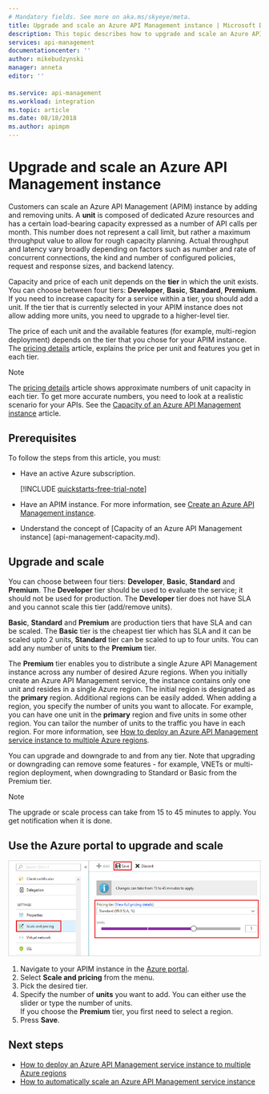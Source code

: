 ```yaml
---
# Mandatory fields. See more on aka.ms/skyeye/meta.
title: Upgrade and scale an Azure API Management instance | Microsoft Docs
description: This topic describes how to upgrade and scale an Azure API Management instance.
services: api-management
documentationcenter: ''
author: mikebudzynski
manager: anneta
editor: ''

ms.service: api-management
ms.workload: integration
ms.topic: article
ms.date: 08/18/2018
ms.author: apimpm
---
```


# Upgrade and scale an Azure API Management instance  

Customers can scale an Azure API Management (APIM) instance by adding and removing units. A **unit** is composed of dedicated Azure resources and has a certain load-bearing capacity expressed as a number of API calls per month. This number does not represent a call limit, but rather a maximum throughput value to allow for rough capacity planning. Actual throughput and latency vary broadly depending on factors such as number and rate of concurrent connections, the kind and number of configured policies, request and response sizes, and backend latency.

Capacity and price of each unit depends on the **tier** in which the unit exists. You can choose between four tiers: **Developer**, **Basic**, **Standard**, **Premium**. If you need to increase capacity for a service within a tier, you should add a unit. If the tier that is currently selected in your APIM instance does not allow adding more units, you need to upgrade to a higher-level tier.

The price of each unit and the available features (for example, multi-region deployment) depends on the tier that you chose for your APIM instance. The [pricing details](https://azure.microsoft.com/pricing/details/api-management/?ref=microsoft.com&utm_source=microsoft.com&utm_medium=docs&utm_campaign=visualstudio) article, explains the price per unit and features you get in each tier. 

>[!NOTE]
>The [pricing details](https://azure.microsoft.com/pricing/details/api-management/?ref=microsoft.com&utm_source=microsoft.com&utm_medium=docs&utm_campaign=visualstudio) article shows approximate numbers of unit capacity in each tier. To get more accurate numbers, you need to look at a realistic scenario for your APIs. See the [Capacity of an Azure API Management instance](api-management-capacity.md) article.

## Prerequisites

To follow the steps from this article, you must:

+ Have an active Azure subscription.

    [!INCLUDE [quickstarts-free-trial-note](../../includes/quickstarts-free-trial-note.md)]

+ Have an APIM instance. For more information, see [Create an Azure API Management instance](get-started-create-service-instance.md).

+ Understand the concept of [Capacity of an Azure API Management instance] (api-management-capacity.md).

## Upgrade and scale  

You can choose between four tiers: **Developer**, **Basic**,  **Standard** and **Premium**. The **Developer** tier should be used to evaluate the service; it should not be used for production. The **Developer** tier does not have SLA and you cannot scale this tier (add/remove units). 

**Basic**, **Standard** and **Premium** are production tiers that have SLA and can be scaled. The **Basic** tier is the cheapest tier which has SLA and it can be scaled upto 2 units, **Standard** tier can be scaled to up to four units. You can add any number of units to the **Premium** tier.

The **Premium** tier enables you to distribute a single Azure API Management instance across any number of desired Azure regions. When you initially create an Azure API Management service, the instance contains only one unit and resides in a single Azure region. The initial region is designated as the **primary** region. Additional regions can be easily added. When adding a region, you specify the number of units you want to allocate. For example, you can have one unit in the **primary** region and five units in some other region. You can tailor the number of units to the traffic you have in each region. For more information, see [How to deploy an Azure API Management service instance to multiple Azure regions](api-management-howto-deploy-multi-region.md).

You can upgrade and downgrade to and from any tier. Note that upgrading or downgrading can remove some features - for example, VNETs or multi-region deployment, when downgrading to Standard or Basic from the Premium tier.

>[!NOTE]
>The upgrade or scale process can take from 15 to 45 minutes to apply. You get notification when it is done.

## Use the Azure portal to upgrade and scale

![Scale APIM in Azure portal](./media/upgrade-and-scale/portal-scale.png)

1. Navigate to your APIM instance in the [Azure portal](https://portal.azure.com/).
2. Select **Scale and pricing** from the menu.
3. Pick the desired tier.
4. Specify the number of **units** you want to add. You can either use the slider or type the number of units.  
    If you choose the **Premium** tier, you first need to select a region.
5. Press **Save**.

## Next steps

- [How to deploy an Azure API Management service instance to multiple Azure regions](api-management-howto-deploy-multi-region.md)
- [How to automatically scale an Azure API Management service instance](api-management-howto-autoscale.md)
